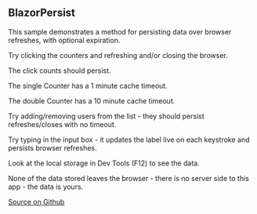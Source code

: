 ## BlazorPersist

This sample demonstrates a method for persisting data over browser refreshes, with optional expiration.
 
Try clicking the counters and refreshing and/or closing the browser.

The click counts should persist.

The single Counter has a 1 minute cache timeout.

The double Counter has a 10 minute cache timeout.

Try adding/removing users from the list - they should persist refreshes/closes with no timeout.

Try typing in the input box - it updates the label live on each keystroke and persists browser refreshes.

Look at the local storage in Dev Tools (F12) to see the data.

None of the data stored leaves the browser - there is no server side to this app - the data is yours.


[Source on Github](https://github.com/SQL-MisterMagoo/BlazorPersist)
